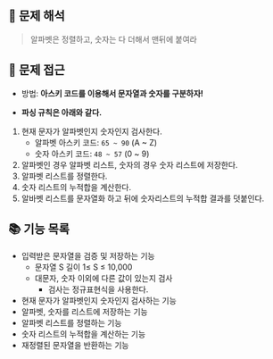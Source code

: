 ## 🧐 문제 해석

> 알파벳은 정렬하고, 숫자는 다 더해서 맨뒤에 붙여라
> 

## 🤔 문제 접근

- 방법: **아스키 코드를 이용해서 문자열과 숫자를 구분하자!**

+ **파싱 규칙은 아래와 같다.**

1. 현재 문자가 알파벳인지 숫자인지 검사한다.
    - 알파벳 아스키 코드: `65 ~ 90` (A ~ Z)
    - 숫자 아스키 코드: `48 ~ 57` (0 ~ 9)
2. 알파벳인 경우 알파벳 리스트, 숫자의 경우 숫자 리스트에 저장한다.
3. 알파벳 리스트를 정렬한다.
4. 숫자 리스트의 누적합을 계산한다.
5. 알바벳 리스트를 문자열화 하고 뒤에 숫자리스트의 누적합 결과를 덧붙인다.

## 📚 기능 목록

- 입력받은 문자열을 검증 및 저장하는 기능
    - 문자열 S 길이 1≤ S ≤ 10,000
    - 대문자, 숫자 이외에 다른 값이 있는지 검사
        + 검사는 정규표현식을 사용한다.
- 현재 문자가 알파벳인지 숫자인지 검사하는 기능
- 알파벳, 숫자를 리스트에 저장하는 기능
- 알파벳 리스트를 정렬하는 기능
- 숫자 리스트의 누적합을 계산하는 기능
- 재정렬된 문자열을 반환하는 기능